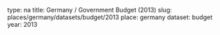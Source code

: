 type: na
title: Germany / Government Budget (2013)
slug: places/germany/datasets/budget/2013
place: germany
dataset: budget
year: 2013
